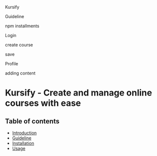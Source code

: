 Kursify

Guideline

npm installments

Login

create course

save

Profile

adding content

# Kursify - Create and manage online courses with ease

## Table of contents
* [Introduction](#introduction)
* [Guideline](#guideline)
* [Installation](#installation)
* [Usage](#usage)

